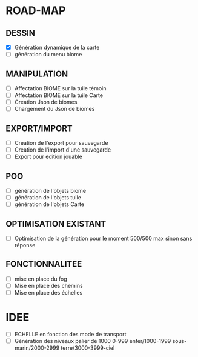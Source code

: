 # ROAD-MAP

## DESSIN

- [x] Génération dynamique de la carte
- [ ] génération du menu biome

## MANIPULATION

- [ ] Affectation BIOME sur la tuile témoin
- [ ] Affectation BIOME sur la tuile Carte
- [ ] Creation Json de biomes
- [ ] Chargement du Json de biomes

## EXPORT/IMPORT

- [ ] Creation de l'export pour sauvegarde
- [ ] Creation de l'import d'une sauvegarde
- [ ] Export pour edition jouable

## POO

- [ ] génération de l'objets biome
- [ ] génération de l'objets tuile
- [ ] génération de l'objets Carte

## OPTIMISATION EXISTANT

- [ ] Optimisation de la génération pour le moment 500/500 max sinon sans réponse

## FONCTIONNALITEE

- [ ] mise en place du fog
- [ ] Mise en place des chemins
- [ ] Mise en place des échelles

# IDEE

- [ ] ECHELLE en fonction des mode de transport
- [ ] Génération des niveaux palier de 1000 0-999 enfer/1000-1999 sous-marin/2000-2999 terre/3000-3999-ciel

